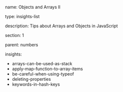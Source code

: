 name: Objects and Arrays II

type: insights-list

description: Tips about Arrays and Objects in JavaScript

section: 1

parent: numbers

insights:
  - arrays-can-be-used-as-stack
  - apply-map-function-to-array-items
  - be-careful-when-using-typeof
  - deleting-properties
  - keywords-in-hash-keys

